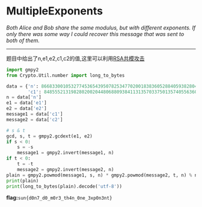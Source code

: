 # MultipleExponents

*Both Alice and Bob share the same modulus, but with different exponents. If only there was some way I could recover this message that was sent to both of them.*

---

题目中给出了n,e1,e2,c1,c2的值,这里可以利用[RSA共模攻击](https://ctf-wiki.org/crypto/asymmetric/rsa/rsa_module_attack/#_7)

```python
import gmpy2
from Crypto.Util.number import long_to_bytes

data = {'n': 86683300105327745365439507825347702001838360528840593828044782382505346188827666308497121206572195142485091411381691608302239467720308057846966586611038898446400292056901615985225826651071775239736355509302701234225559345175968513640372874437860580877571155199027883755959442408968543666251138423852242301639, 'e1': 11048796690938982746152432997911442334648615616780223415034610235310401058533076125720945559697433984697892923155680783661955179131565701195219010273246901, 'e2': 9324711814017970310132549903114153787960184299541815910528651555672096706340659762220635996774790303001176856753572297256560097670723015243180488972016453,
        'c1': 84855521319828020020448068809384113135703375013574055636013459151984904926013060168559438932572351720988574536405041219757650609586761217385808427001020204262032305874206933548737826840501447182203920238204769775531537454607204301478815830436609423437869412027820433923450056939361510843151320837485348066171, 'c2': 54197787252581595971205193568331257218605603041941882795362450109513512664722304194032130716452909927265994263753090021761991044436678485565631063700887091405932490789561882081600940995910094939803525325448032287989826156888870845730794445212288211194966299181587885508098448750830074946100105532032186340554}
n = data['n']
e1 = data['e1']
e2 = data['e2']
message1 = data['c1']
message2 = data['c2']

# s & t
gcd, s, t = gmpy2.gcdext(e1, e2)
if s < 0:
    s = -s
    message1 = gmpy2.invert(message1, n)
if t < 0:
    t = -t
    message2 = gmpy2.invert(message2, n)
plain = gmpy2.powmod(message1, s, n) * gmpy2.powmod(message2, t, n) % n
print(plain)
print(long_to_bytes(plain).decode('utf-8'))
```

**flag:**`sun{d0n7_d0_m0r3_th4n_0ne_3xp0n3nt}`